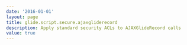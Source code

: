```yaml
---
date: '2016-01-01'
layout: page
title: glide.script.secure.ajaxgliderecord
description: Apply standard security ACLs to AJAXGlideRecord calls
value: true
---
```

